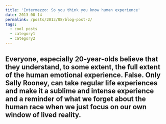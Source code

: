 ```yaml
---
title: 'Intermezzo: So you think you know human experience'
date: 2013-08-14
permalink: /posts/2013/08/blog-post-2/
tags:
  - cool posts
  - category1
  - category2
---
```


Everyone, especially 20-year-olds believe that they understand, to some extent, the full extent of the human emotional experience. False. Only Sally Rooney, can take regular life experiences and make it a sublime and intense experience and a reminder of what we forget about the human race when we just focus on our own window of lived reality. 
------